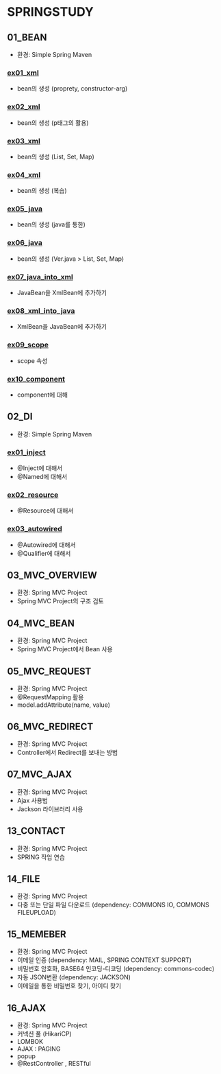 # SPRINGSTUDY
## 01_BEAN
* 환경: Simple Spring Maven
### [ex01_xml](https://github.com/DAnomaly/ITKOREA_SpringFramework_SPRINGSTUDY/tree/main/01_BEAN/src/main/java/ex01_xml)
* bean의 생성 (proprety, constructor-arg)
### [ex02_xml](https://github.com/DAnomaly/ITKOREA_SpringFramework_SPRINGSTUDY/tree/main/01_BEAN/src/main/java/ex02_xml)
* bean의 생성 (p태그의 활용)
### [ex03_xml](https://github.com/DAnomaly/ITKOREA_SpringFramework_SPRINGSTUDY/tree/main/01_BEAN/src/main/java/ex03_xml)
* bean의 생성 (List, Set, Map)
### [ex04_xml](https://github.com/DAnomaly/ITKOREA_SpringFramework_SPRINGSTUDY/tree/main/01_BEAN/src/main/java/ex04_xml)
* bean의 생성 (복습)
### [ex05_java](https://github.com/DAnomaly/ITKOREA_SpringFramework_SPRINGSTUDY/tree/main/01_BEAN/src/main/java/ex05_java)
* bean의 생성 (java를 통한)
### [ex06_java](https://github.com/DAnomaly/ITKOREA_SpringFramework_SPRINGSTUDY/tree/main/01_BEAN/src/main/java/ex06_java)
* bean의 생성 (Ver.java > List, Set, Map)
### [ex07_java_into_xml](https://github.com/DAnomaly/ITKOREA_SpringFramework_SPRINGSTUDY/tree/main/01_BEAN/src/main/java/ex07_java_into_xml)
* JavaBean을 XmlBean에 추가하기
### [ex08_xml_into_java](https://github.com/DAnomaly/ITKOREA_SpringFramework_SPRINGSTUDY/tree/main/01_BEAN/src/main/java/ex08_xml_into_java)
* XmlBean을 JavaBean에 추가하기
### [ex09_scope](https://github.com/DAnomaly/ITKOREA_SpringFramework_SPRINGSTUDY/tree/main/01_BEAN/src/main/java/ex09_scope)
* scope 속성
### [ex10_component](https://github.com/DAnomaly/ITKOREA_SpringFramework_SPRINGSTUDY/tree/main/01_BEAN/src/main/java/ex10_component)
* component에 대해

## 02_DI
* 환경: Simple Spring Maven
### [ex01_inject](https://github.com/DAnomaly/ITKOREA_SpringFramework_SPRINGSTUDY/tree/main/02_DI/src/main/java/ex01_inject)
* @Inject에 대해서
* @Named에 대해서
### [ex02_resource](https://github.com/DAnomaly/ITKOREA_SpringFramework_SPRINGSTUDY/tree/main/02_DI/src/main/java/ex02_resource)
* @Resource에 대해서
### [ex03_autowired](https://github.com/DAnomaly/ITKOREA_SpringFramework_SPRINGSTUDY/tree/main/02_DI/src/main/java/ex03_autowired)
* @Autowired에 대해서
* @Qualifier에 대해서

## 03_MVC_OVERVIEW
* 환경: Spring MVC Project
* Spring MVC Project의 구조 검토

## 04_MVC_BEAN
* 환경: Spring MVC Project
* Spring MVC Project에서 Bean 사용

## 05_MVC_REQUEST
* 환경: Spring MVC Project
* @RequestMapping 활용
* model.addAttribute(name, value)

## 06_MVC_REDIRECT
* 환경: Spring MVC Project
* Controller에서 Redirect를 보내는 방법

## 07_MVC_AJAX
* 환경: Spring MVC Project
* Ajax 사용법
* Jackson 라이브러리 사용

## 13_CONTACT
* 환경: Spring MVC Project
* SPRING 작업 연습

## 14_FILE
* 환경: Spring MVC Project
* 다중 또는 단일 파일 다운로드 (dependency: COMMONS IO, COMMONS FILEUPLOAD)

## 15_MEMEBER
* 환경: Spring MVC Project
* 이메일 인증 (dependency: MAIL, SPRING CONTEXT SUPPORT)
* 비밀번호 암호화, BASE64 인코딩-디코딩 (dependency: commons-codec)
* 자동 JSON변환 (dependency: JACKSON)
* 이메일을 통한 비밀번호 찾기, 아이디 찾기

## 16_AJAX
* 환경: Spring MVC Project
* 커넥션 풀 (HikariCP)
* LOMBOK
* AJAX : PAGING
* popup
* @RestController , RESTful